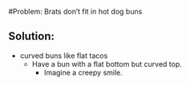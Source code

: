 #Problem:  Brats don’t fit in hot dog buns

## Solution:

- curved buns like flat tacos
	- Have a bun with a flat bottom but curved top. 
		- Imagine a creepy smile. 
